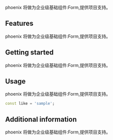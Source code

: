 <!--
 * @Author: lipeng 1162423147@qq.com
 * @Date: 2023-09-22 11:45:25
 * @LastEditors: lipeng 1162423147@qq.com
 * @LastEditTime: 2023-09-22 11:46:11
 * @FilePath: /phoenix_form/README.md
 * @Description: 这是默认设置,请设置`customMade`, 打开koroFileHeader查看配置 进行设置: https://github.com/OBKoro1/koro1FileHeader/wiki/%E9%85%8D%E7%BD%AE
-->
<!--
This README describes the package. If you publish this package to pub.dev,
this README's contents appear on the landing page for your package.

For information about how to write a good package README, see the guide for
[writing package pages](https://dart.dev/guides/libraries/writing-package-pages).

For general information about developing packages, see the Dart guide for
[creating packages](https://dart.dev/guides/libraries/create-library-packages)
and the Flutter guide for
[developing packages and plugins](https://flutter.dev/developing-packages).
-->

phoenix 将做为企业级基础组件:Form,提供项目支持。

## Features

phoenix 将做为企业级基础组件:Form,提供项目支持。

## Getting started

phoenix 将做为企业级基础组件:Form,提供项目支持。

## Usage

phoenix 将做为企业级基础组件:Form,提供项目支持。

```dart
const like = 'sample';
```

## Additional information

phoenix 将做为企业级基础组件:Form,提供项目支持。

